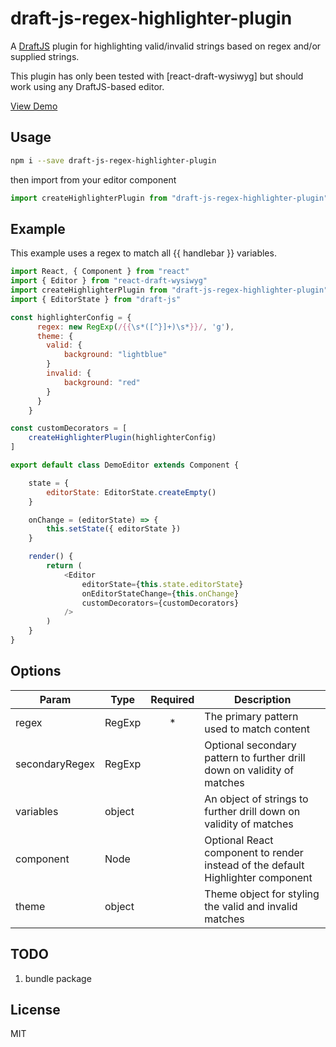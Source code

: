 # draft-js-regex-highlighter-plugin

A [DraftJS] plugin for highlighting valid/invalid strings based on regex and/or supplied strings.

This plugin has only been tested with [react-draft-wysiwyg] but should work using any DraftJS-based editor.

[View Demo][demo]

## Usage

```sh
npm i --save draft-js-regex-highlighter-plugin
```

then import from your editor component

```js
import createHighlighterPlugin from "draft-js-regex-highlighter-plugin"
```

## Example

This example uses a regex to match all {{ handlebar }} variables.

```js
import React, { Component } from "react"
import { Editor } from "react-draft-wysiwyg"
import createHighlighterPlugin from "draft-js-regex-highlighter-plugin"
import { EditorState } from "draft-js"

const highlighterConfig = {
      regex: new RegExp(/{{\s*([^}]+)\s*}}/, 'g'),
      theme: {
        valid: {
            background: "lightblue"
        }
        invalid: {
            background: "red"
        }
      }
    }

const customDecorators = [
    createHighlighterPlugin(highlighterConfig)
]

export default class DemoEditor extends Component {

    state = {
        editorState: EditorState.createEmpty()
    }

    onChange = (editorState) => {
        this.setState({ editorState })
    }

    render() {
        return (
            <Editor
                editorState={this.state.editorState}
                onEditorStateChange={this.onChange}
                customDecorators={customDecorators}
            />
        )
    }
}
```

## Options

Param | Type | Required | Description 
------|------|:----------:|-------------
regex | RegExp | * | The primary pattern used to match content
secondaryRegex | RegExp | | Optional secondary pattern to further drill down on validity of matches
variables | object | | An object of strings to further drill down on validity of matches
component | Node | | Optional React component to render instead of the default Highlighter component
theme | object | | Theme object for styling the valid and invalid matches

## TODO

1. bundle package

## License

MIT

[demo]: https://stackblitz.com/edit/react-q1g4jg
[draftjs]: https://facebook.io/draft-js
[react-draft-wysiwig]: https://github.com/jpuri/react-draft-wysiwyg
[npm]: https://www.npmjs.com/package/draft-js-regex-highlighter-plugin
